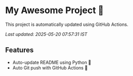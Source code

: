 # My Awesome Project 🚀

This project is automatically updated using GitHub Actions.

_Last updated: 2025-05-20 07:57:31 IST_

## Features
- Auto-update README using Python 🐍
- Auto Git push with GitHub Actions 🤖
